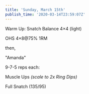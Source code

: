 ```yaml
---
title: 'Sunday, March 15th'
publish_time: '2020-03-14T23:59:07Z'
---
```


Warm Up: Snatch Balance 4×4 (light)

OHS 4×8\@75% 1RM

then,

"Amanda"

9-7-5 reps each:

Muscle Ups *(scale to 2x Ring Dips)*

Full Snatch (135/95)

 

 
